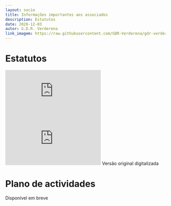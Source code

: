 ```yaml
---
layout: socio
title: Informações importantes aos associados
description: Estatutos
date: 2020-12-03
autor: G.D.R. Verderena
link_imagem: https://raw.githubusercontent.com/GDR-Verderena/gdr-verderena.github.io/master/assets/img/logo.png
---
```



# Estatutos

<div class="embed-responsive embed-responsive-16by9">
<embed class="embed-responsive-item" src="https://drive.google.com/file/d/1Vo-2IWjxUy8lYmOCV-BAXUqMgwb1uhYx/view?usp=sharing" type='application/pdf' >
</div>

<div class="embed-responsive embed-responsive-16by9">
<embed class="embed-responsive-item" src="https://drive.google.com/file/d/10EhEG_vLzlM_gCFJCFy0Q2tQAJttQZMw/view?usp=sharing" type='application/pdf' > Versão original digitalizada
</div>

# Plano de actividades

Disponível em breve

